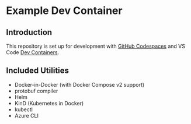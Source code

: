 # Example Dev Container

## Introduction

This repository is set up for development with [GitHub Codespaces](https://docs.github.com/en/codespaces/setting-up-your-project-for-codespaces/introduction-to-dev-containers) and VS Code [Dev Containers](https://code.visualstudio.com/docs/remote/containers).

## Included Utilities

- Docker-in-Docker (with Docker Compose v2 support)
- protobuf compiler
- Helm
- KinD (Kubernetes in Docker)
- kubectl
- Azure CLI
